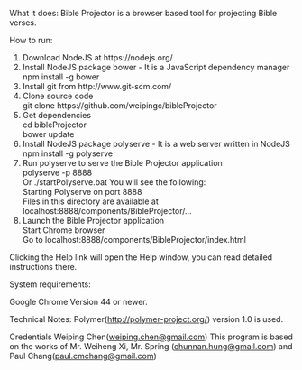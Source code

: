 What it does:
  Bible Projector is a browser based tool for projecting Bible verses.

How to run:
<ol>
<li> Download NodeJS at https://nodejs.org/</li>
<li> Install NodeJS package bower - It is a JavaScript dependency manager<BR/>
    npm install -g bower</li>
<li> Install git from http://www.git-scm.com/</li>
<li> Clone source code<BR/>
    git clone https://github.com/weipingc/bibleProjector</li>
<li> Get dependencies<BR/>
    cd bibleProjector<BR/>
    bower update</li>
<li> Install NodeJS package polyserve - It is a web server written in NodeJS<BR/>
    npm install -g polyserve</li>
<li> Run polyserve to serve the Bible Projector application<BR/>
    polyserve -p 8888<BR/>
  Or
    ./startPolyserve.bat
   You will see the following:<BR/>
    Starting Polyserve on port 8888<BR/>
    Files in this directory are available at localhost:8888/components/BibleProjector/...</li>
<li> Launch the Bible Projector application<BR/>
    Start Chrome browser<BR/>
    Go to localhost:8888/components/BibleProjector/index.html</li>
</ol>

Clicking the Help link will open the Help window, you can read detailed instructions there.

System requirements:

  Google Chrome
    Version 44 or newer.

Technical Notes:
  Polymer(http://polymer-project.org/) version 1.0 is used.

Credentials
  Weiping Chen(weiping.chen@gmail.com)
  This program is based on the works of Mr. Weiheng Xi, Mr. Spring (chunnan.hung@gmail.com)
  and Paul Chang(paul.cmchang@gmail.com)

